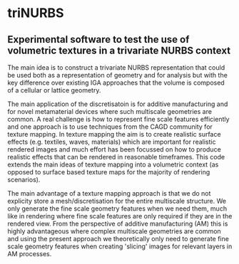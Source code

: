 # triNURBS
## Experimental software to test the use of volumetric textures in a trivariate NURBS context

The main idea is to construct a trivariate NURBS representation that could be used both as a representation of geometry and for analysis but with the key difference over existing IGA approaches that the volume is composed of a cellular or lattice geometry.

The main application of the discretisatoin is for additive manufacturing and for novel metamaterial devices where such multiscale geometries are common.  A real challenge is how to represent fine scale features efficiently and one approach is to use techniques from the CAGD community for texture mapping.  In texture mapping the aim is to create realistic surface effects (e.g. textiles, waves, materials) which are important for realistic rendered images and much effort has been focussed on how to produce realistic effects that can be rendered in reasonable timeframes.  This code extends the main ideas of texture mapping into a volumetric context (as opposed to surface based texture maps for the majority of rendering scenarios).

The main advantage of a texture mapping approach is that we do not explicity store a mesh/discretisation for the entire multiscale structure.  We only generate the fine scale geometry features when we need them, much like in rendering where fine scale features are only required if they are in the rendered view.  From the perspective of additive manufacturing (AM) this is highly advantageous where complex multiscale geometries are common and using the present approach we theoretically only need to generate fine scale geometry features when creating 'slicing' images for relevant layers in AM processes. 
